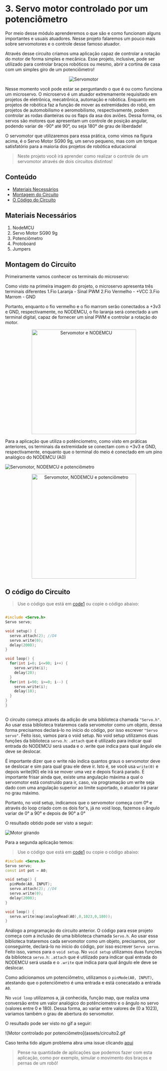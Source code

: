 # 3. Servo motor controlado por um potenciômetro

Por meio desse módulo aprenderemos o que são e como funcionam alguns importantes e usuais atuadores. Nesse projeto falaremos um pouco mais sobre servomotores e o controle desse famoso atuador.

 Através desse circuito criamos uma aplicação capaz de controlar a rotação do motor de forma simples e mecânica. Esse projeto, inclusive, pode ser utilizado para controlar braços robóticos ou mesmo, abrir a cortina de casa com um simples giro de um potenciômetro!
 
 <p align="center">
  <img src="assets/servomotor.png" alt="Servomotor" />
</p>
 

Nesse momento você pode estar se perguntando o que é ou como funciona um microservo. O microservo é um atuador extremamente requisitado em projetos de eletrônica, mecatrônica, automação e robótica. Enquanto em projetos de robótica faz a função de mover as extremidades do robô, em projetos de automobilismo e aeromobilismo, respectivamente, podem controlar as rodas dianteiras ou os flaps da asa dos aviões. Dessa forma, os servos são motores que apresentam um controle de posição angular, podendo variar de -90° até 90°, ou seja 180° de grau de liberdade!

O servomotor que utilizaremos para essa prática, como vimos na figura acima, é o Servo Motor SG90 9g, um servo pequeno, mas com um torque satisfatório para a maioria dos projetos de robótica educacional

> Neste projeto você irá aprender como realizar o controle de um servomotor através de dois circuitos distintos!




## Conteúdo
- [Materiais Necessários](#materiais-necessários)
- [Montagem do Circuito](#montagem-do-circuito)
- [O Código do Circuito](#o-c&oacute;digo-do-circuito)

## Materiais Necessários
1. NodeMCU
2. Servo Motor SG90 9g
3. Potenciômetro
4. Protoboard
5. Jumpers

## Montagem do Circuito

Primeiramente vamos conhecer os terminais do microservo:


Como visto na primeira imagem do projeto, o microservo apresenta três terminais diferentes
1.Fio Laranja - Sinal PWM
2.Fio Vermelho - +VCC
3.Fio Marrom - GND

Portanto, enquanto o fio vermelho e o fio marrom serão conectados a +3v3 e GND, respectivamente, no NODEMCU, o fio laranja será conectado a um terminal digital, capaz de fornecer um sinal PWM e controlar a rotação do motor.

<p align="center">
  <img src="assets/circuito1.png" alt="Servomotor e NODEMCU" width="335" />
</p>

Para a aplicação que utiliza o potênciometro,
como visto em práticas anteriores, os terminais da extremidade se conectam com o +3v3 e GND, respectivamente, enquanto que o terminal do meio é conectado em um pino analógico do NODEMCU (A0)

![Servomotor, NODEMCU e potenciômetro](assets/protoboard2.png)

<p align="center">
  <img src="assets/protoboard2.png" alt="Servomotor, NODEMCU e potenciômetro" width="335" />
</p>


## O código do Circuito

>Use o código que está em [code1](code1/code1.ino) ou copie o código abaixo:
 
```C++

#include <Servo.h>
Servo servo;

void setup() {
  servo.attach(2); //D4
  servo.write(0);
  delay(2000);
}

void loop() {
  for(int i=0; i<=90; i++) {
    servo.write(i);
    delay(20);
  }
  for(int i=90; i>=0; i--) {
    servo.write(i);
    delay(10);
  }
}
}
  
```

O circuito começa através da adição de uma biblioteca chamada ```"Servo.h"```. Ao usar essa biblioteca trataremos cada servomotor como um objeto, dessa forma precisamos declará-lo no início do código, por isso escrever ```"Servo servo"```. Feito isso, vamos para o void setup. No void setup utilizamos duas funções da biblioteca ```servo.h```: ```.attach``` que é utilizado para indicar qual entrada do NODEMCU será usada e o .write que indica para qual ângulo ele deve se deslocar. 

 É importante dizer que o write não indica quantos graus o servomotor deve se deslocar e sim para qual grau ele deve ir. Isto é, se você usa ```write(0)``` e depois write(90) ele irá se mover uma vez e depois ficará parado. É importante frisar ainda que, existe uma angulação máxima a qual o servomotor está construído para ir,  caso, via programação um write seja dado com uma angulação superior ao limite suportado, o atuador irá parar no grau máximo.
 
 Portanto, no void setup, indicamos que o servomotor começa com 0º e através do loop criado com os dois for's, já no void loop, fazemos o ângulo variar de 0°
 a 90° e depois de 90° a 0°

 
O resultado obtido pode ser visto a seguir:

![Motor girando](assets/circuito1.gif)

Para a segunda aplicação temos:
>Use o código que está em [code1](code2/code2.ino) ou copie o código abaixo:
```C++
#include <Servo.h>
Servo servo;
const int pot = A0;

void setup() {
  pinMode(A0, INPUT);
  servo.attach(2); //D4
  servo.write(0);
  delay(2000);
}

void loop() {
  servo.write(map(analogRead(A0),0,1023,0,180));
}
```
Análogo a programação do circuito anterior. O código para esse projeto começa com a inclusão de uma biblioteca chamada ```Servo.h```. Ao usar essa biblioteca trataremos cada servomotor como um objeto, precisamos, por conseguinte, declará-lo no início do código, por isso escrever ```Servo servo```. Feito isso, vamos para o ```void setup```. No ```void setup``` utilizamos duas funções da biblioteca ```servo.h```: ```.attach``` que é utilizado para indicar qual entrada do NODEMCU será usada e o ```.write``` que indica para qual ângulo ele deve se deslocar. 

Como adicionamos um potenciômetro, utilizamos o ```pinMode(A0, INPUT)```, atestando que o potenciômetro é uma entrada e está conecatado a entrada ```A0```.

No ```void loop``` utilizamos a, já conhecida, função map, que realiza uma conversão entre um valor analógico do potênciometro e o ângulo no servo (valores entre 0 e 180). Dessa forma, ao variar entre valores de (0 a 1023), variamos também o grau de abertura do servomotor.

O resultado pode ser visto no gif a seguir:

![Motor controlado por potenciômetro](assets/circuito2.gif

Caso tenha tido algum problema abra uma issue clicando [aqui](https://github.com/PETEletricaUFBA/IoT/issues/new) 

> Pense na quantidade de aplicações que podemos fazer com esta aplicação, como por exemplo, simular o movimento dos braços e pernas de um robô!
